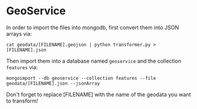 # GeoService
In order to import the files into mongodb, first convert them into JSON arrays via:
```
cat geodata/[FILENAME].geojson | python transformer.py > [FILENAME].json
```

Then import them into a database named `geoservice` and the collection `features` via:
```
mongoimport --db geoservice --collection features --file geodata/[FILENAME].json --jsonArray
```

Don't forget to replace [FILENAME] with the name of the geodata you want to transform!